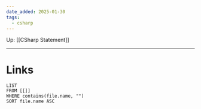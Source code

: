 ```yaml
---
date_added: 2025-01-30
tags:
  - csharp
---
```

Up: [[CSharp Statement]]
___
 
# Links
```dataview
LIST
FROM [[]]
WHERE contains(file.name, "")
SORT file.name ASC
```
